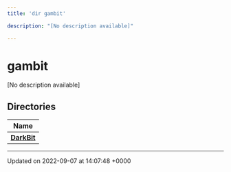 ```yaml
---
title: 'dir gambit'

description: "[No description available]"

---
```


# gambit

[No description available]

## Directories

| Name           |
| -------------- |
| **[DarkBit](/documentation/code/files/dir_942f8d798c3658965d2baafb0a0fad20/#dir-darkbit)**  |






-------------------------------

Updated on 2022-09-07 at 14:07:48 +0000
